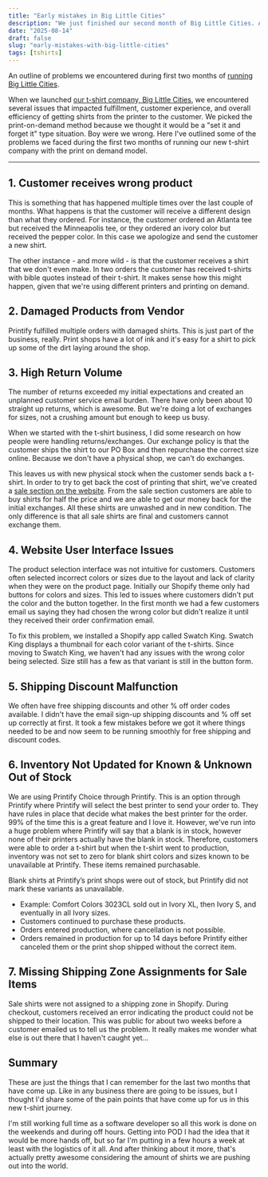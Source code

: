 ```yaml
---
title: "Early mistakes in Big Little Cities"
description: "We just finished our second month of Big Little Cities. As it was successful, we also had some mishaps. This blog post is about what we did wrong along the way."
date: "2025-08-14"
draft: false
slug: "early-mistakes-with-big-little-cities"
tags: [tshirts]
---
```


<section>
 <div class="row">
      <div class="col-12">
        <article>
            <p class="text-body-secondary">An outline of problems we encountered during first two months of <a href="https://biglittlecities.com">running Big Little Cities</a>.</p>
            <p>
                When we launched <a href="/blog/starting-a-tshirt-company"> our t-shirt company, Big Little Cities</a>, we encountered several issues that impacted fulfillment, customer experience, and overall efficiency of getting shirts from the printer to the customer. We picked the print-on-demand method because we thought it would be a "set it and forget it" type situation. Boy were we wrong. Here I've outlined some of the problems we faced during the first two months of running our new t-shirt company with the print on demand model.
            </p>
            <hr />
            <section class="mb-4">
            <h2 class="h5">1. Customer receives wrong product</h2>
            <p>
               This is something that has happened multiple times over the last couple of months. What happens is that the customer will receive a different design than what they ordered. For instance, the customer ordered an Atlanta tee but received the Minneapolis tee, or they ordered an ivory color but received the pepper color. In this case we apologize and send the customer a new shirt. 
            </p>
            <p>
                The other instance - and more wild - is that the customer receives a shirt that we don't even make. In two orders the customer has received t-shirts with bible quotes instead of their t-shirt. It makes sense how this might happen, given that we're using different printers and printing on demand. 
            </p>
          </section>
          <section class="mb-4">
            <h2 class="h5">2. Damaged Products from Vendor</h2>
            <p>Printify fulfilled multiple orders with damaged shirts. This is just part of the business, really. Print shops have a lot of ink and it's easy for a shirt to pick up some of the dirt laying around the shop. </p>
          </section>
          <section class="mb-4">
            <h2 class="h5">3. High Return Volume</h2>
            <p>The number of returns exceeded my initial expectations and created an unplanned customer service email burden. There have only been about 10 straight up returns, which is awesome. But we're doing a lot of exchanges for sizes, not a crushing amount but enough to keep us busy.</p>
            <p>
                When we started with the t-shirt business, I did some research on how people were handling returns/exchanges. Our exchange policy is that the customer ships the shirt to our PO Box and then repurchase the correct size online. Because we don't have a physical shop, we can't do exchanges. 
            </p>
            <p>This leaves us with new physical stock when the customer sends back a t-shirt. In order to try to get back the cost of printing that shirt, we've created a <a href="https://biglittlecities.com/sale">sale section on the website</a>. From the sale section customers are able to buy shirts for half the price and we are able to get our money back for the initial exchanges. All these shirts are unwashed and in new condition. The only difference is that all sale shirts are final and customers cannot exchange them. 
          </section>
          <section class="mb-4">
            <h2 class="h5">4. Website User Interface Issues</h2>
            <p>The product selection interface was not intuitive for customers. Customers often selected incorrect colors or sizes due to the layout and lack of clarity when they were on the product page. Initially our Shopify theme only had buttons for colors and sizes. This led to issues where customers didn't put the color and the button together. In the first month we had a few customers email us saying they had chosen the wrong color but didn't realize it until they received their order confirmation email.</p>
            <p>
                To fix this problem, we installed a Shopify app called Swatch King. Swatch King displays a thumbnail for each color variant of the t-shirts. Since moving to Swatch King, we haven't had any issues with the wrong color being selected. Size still has a few as that variant is still in the button form.
          </section>
          <section class="mb-4">
            <h2 class="h5">5. Shipping Discount Malfunction</h2>
            <p>We often have free shipping discounts and other % off order codes available. I didn't have the email sign-up shipping discounts and % off set up correctly at first. It took a few mistakes before we got it where things needed to be and now seem to be running smoothly for free shipping and discount codes.</p>
          </section>
          <section class="mb-4">
            <h2 class="h5">6. Inventory Not Updated for Known & Unknown Out of Stock</h2>
            <p>We are using Printify Choice through Printify. This is an option through Printify where Printify will select the best printer to send your order to. They have rules in place that decide what makes the best printer for the order. 99% of the time this is a great feature and I love it. However, we've run into a huge problem where Printify will say that a blank is in stock, however none of their printers actually have the blank in stock. Therefore, customers were able to order a t-shirt but when the t-shirt went to production, inventory was not set to zero for blank shirt colors and sizes known to be unavailable at Printify. These items remained purchasable.</p>
            <p>Blank shirts at Printify’s print shops were out of stock, but Printify did not mark these variants as unavailable.</p>
            <ul>
              <li>Example: Comfort Colors 3023CL sold out in Ivory XL, then Ivory S, and eventually in all Ivory sizes.</li>
              <li>Customers continued to purchase these products.</li>
              <li>Orders entered production, where cancellation is not possible.</li>
              <li>Orders remained in production for up to 14 days before Printify either canceled them or the print shop shipped without the correct item.</li>
            </ul>
          </section>
          <section class="mb-4">
            <h2 class="h5">7. Missing Shipping Zone Assignments for Sale Items</h2>
            <p>Sale shirts were not assigned to a shipping zone in Shopify. During checkout, customers received an error indicating the product could not be shipped to their location. This was public for about two weeks before a customer emailed us to tell us the problem. It really makes me wonder what else is out there that I haven't caught yet...</p>
          </section>
          <section class="border-top pt-4">
            <h2 class="h5">Summary</h2>
            <p>These are just the things that I can remember for the last two months that have come up. Like in any business there are going to be issues, but I thought I'd share some of the pain points that have come up for us in this new t-shirt journey. 
            </p>
            <p>
            I'm still working full time as a software developer so all this work is done on the weekends and during off hours. Getting into POD I had the idea that it would be more hands off, but so far I'm putting in a few hours a week at least with the logistics of it all. And after thinking about it more, that's actually pretty awesome considering the amount of shirts we are pushing out into the world.</p>
          </section>
        </article>
      </div>
    </div>
</section>